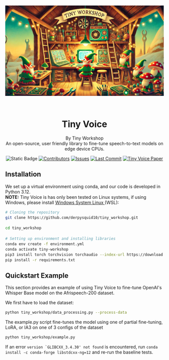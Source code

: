 <p align="center">
   <img src="figures/tiny_workshop_banner.jpg" width="800" title="hover text">

</p>
<br />

<div align="center">

# Tiny Voice 
By Tiny Workshop<br/>
An open-source, user friendly library to fine-tune speech-to-text models on edge device CPUs. <br/>


![Static Badge](https://img.shields.io/badge/python-3.12-blue?style=flat&logo=Python)
[![Contributors](https://img.shields.io/github/contributors/derpysquid10/tiny_workshop?style=flat&logo=github)](https://github.com/derpysquid10/tiny_workshop/graphs/contributors)
[![Issues](https://img.shields.io/github/issues/derpysquid10/tiny_workshop?style=flat&logo=target)](https://github.com/derpysquid10/tiny_workshop/issues)
[![Last Commit](https://img.shields.io/github/last-commit/derpysquid10/tiny_workshop?style=flat&logo=git)](https://github.com/derpysquid10/tiny_workshop/commits)
[![Tiny Voice Paper](https://img.shields.io/badge/Tiny%20Voice-Paper-red?style=flat&logo=carrd)](https://github.com/derpysquid10/tiny_workshop/blob/main/Tiny_Voice.pdf)





</div>


## Installation
We set up a virtual environment using conda, and our code is developed in Python 3.12.<br/>
**NOTE:** Tiny Voice is has only been tested on Linux systems, if using Windows, please install [Windows System Linux ](https://learn.microsoft.com/en-us/windows/wsl/setup/environment#set-up-your-linux-username-and-password) (WSL):

```bash
# Cloning the repository
git clone https://github.com/derpysquid10/tiny_workshop.git

cd tiny_workshop

# Setting up environment and installing libraries
conda env create -f environment.yml
conda activate tiny-workshop
pip3 install torch torchvision torchaudio --index-url https://download.pytorch.org/whl/cpu  # We want the CPU version of pytorch
pip install -r requirements.txt
```

## Quickstart Example

This section provides an example of using Tiny Voice to fine-tune OpenAI's Whisper Base model on the Afrispeech-200 dataset.

We first have to load the dataset:
```bash
python tiny_workshop/data_processing.py --process-data
```

The example.py script fine-tunes the model using one of partial fine-tuning, LoRA, or IA3 on one of 3 configs of the dataset
```bash
python tiny_workshop/example.py
```

If an error ```version `GLIBCXX_3.4.30' not found``` is encountered, run ```conda install -c conda-forge libstdcxx-ng=12``` and re-run the baseline tests.





